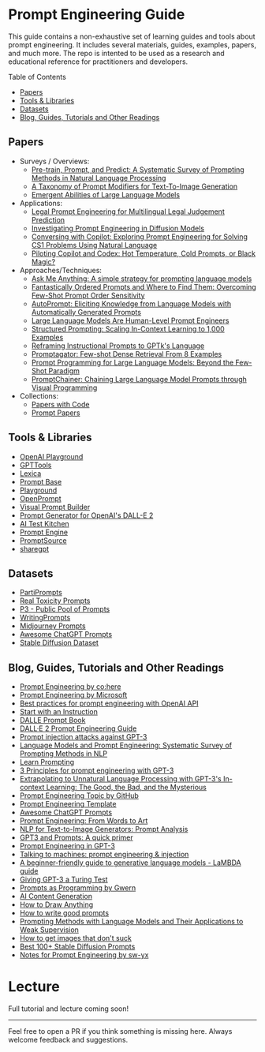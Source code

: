 # Prompt Engineering Guide

This guide contains a non-exhaustive set of learning guides and tools about prompt engineering. It includes several materials, guides, examples, papers, and much more. The repo is intented to be used as a research and educational reference for practitioners and developers.

Table of Contents

- [Papers](#papers)
- [Tools & Libraries](#tools--libraries)
- [Datasets](#datasets)
- [Blog, Guides, Tutorials and Other Readings](#blog-guides-tutorials-and-other-readings)

## Papers

- Surveys / Overviews:
  - [Pre-train, Prompt, and Predict: A Systematic Survey of Prompting Methods in Natural Language Processing](https://arxiv.org/abs/2107.13586) 
  - [A Taxonomy of Prompt Modifiers for Text-To-Image Generation](https://arxiv.org/abs/2204.13988)
  - [Emergent Abilities of Large Language Models](https://arxiv.org/abs/2206.07682)
- Applications:
  - [Legal Prompt Engineering for Multilingual Legal Judgement Prediction](https://arxiv.org/abs/2212.02199)
  - [Investigating Prompt Engineering in Diffusion Models](https://arxiv.org/abs/2211.15462)
  - [Conversing with Copilot: Exploring Prompt Engineering for Solving CS1 Problems Using Natural Language](https://arxiv.org/abs/2210.15157)
  - [Piloting Copilot and Codex: Hot Temperature, Cold Prompts, or Black Magic?](https://arxiv.org/abs/2210.14699)
- Approaches/Techniques:
  - [Ask Me Anything: A simple strategy for prompting language models](https://paperswithcode.com/paper/ask-me-anything-a-simple-strategy-for)
  - [Fantastically Ordered Prompts and Where to Find Them: Overcoming Few-Shot Prompt Order Sensitivity](https://arxiv.org/abs/2104.08786)
  - [AutoPrompt: Eliciting Knowledge from Language Models with Automatically Generated Prompts](https://arxiv.org/abs/2010.15980)
  - [Large Language Models Are Human-Level Prompt Engineers](https://sites.google.com/view/automatic-prompt-engineer?pli=1)
  - [Structured Prompting: Scaling In-Context Learning to 1,000 Examples](https://arxiv.org/abs/2212.06713)
  - [Reframing Instructional Prompts to GPTk's Language](https://arxiv.org/abs/2109.07830)
  - [Promptagator: Few-shot Dense Retrieval From 8 Examples](https://arxiv.org/abs/2209.11755)
  - [Prompt Programming for Large Language Models: Beyond the Few-Shot Paradigm](https://www.arxiv-vanity.com/papers/2102.07350/)
  - [PromptChainer: Chaining Large Language Model Prompts through Visual Programming](https://arxiv.org/abs/2203.06566)
- Collections:
  - [Papers with Code](https://paperswithcode.com/task/prompt-engineering)
  - [Prompt Papers](https://github.com/thunlp/PromptPapers#papers)


## Tools & Libraries

- [OpenAI Playground](https://beta.openai.com/playground)
- [GPTTools](https://gpttools.com/comparisontool)
- [Lexica](https://lexica.art/)
- [Prompt Base](https://promptbase.com/)
- [Playground](https://playgroundai.com/)
- [OpenPrompt](https://github.com/thunlp/OpenPrompt)
- [Visual Prompt Builder](https://tools.saxifrage.xyz/prompt)
- [Prompt Generator for OpenAI's DALL-E 2](http://dalle2-prompt-generator.s3-website-us-west-2.amazonaws.com/)
- [AI Test Kitchen](https://aitestkitchen.withgoogle.com/)
- [Prompt Engine](https://github.com/microsoft/prompt-engine)
- [PromptSource](https://github.com/bigscience-workshop/promptsource)
- [sharegpt](https://sharegpt.com/)

## Datasets
- [PartiPrompts](https://parti.research.google/)
- [Real Toxicity Prompts](https://allenai.org/data/real-toxicity-prompts)
- [P3 - Public Pool of Prompts](https://huggingface.co/datasets/bigscience/P3)
- [WritingPrompts](WritingPrompts)
- [Midjourney Prompts](https://huggingface.co/datasets/succinctly/midjourney-prompts)
- [Awesome ChatGPT Prompts](https://huggingface.co/datasets/fka/awesome-chatgpt-prompts)
- [Stable Diffusion Dataset](https://huggingface.co/datasets/Gustavosta/Stable-Diffusion-Prompts)

## Blog, Guides, Tutorials and Other Readings
- [Prompt Engineering by co:here](https://docs.cohere.ai/docs/prompt-engineering)
- [Prompt Engineering by Microsoft](https://microsoft.github.io/prompt-engineering/)
- [Best practices for prompt engineering with OpenAI API](https://help.openai.com/en/articles/6654000-best-practices-for-prompt-engineering-with-openai-api)
- [Start with an Instruction](https://beta.openai.com/docs/quickstart/start-with-an-instruction)
- [DALLE Prompt Book](https://dallery.gallery/the-dalle-2-prompt-book/)
- [DALL·E 2 Prompt Engineering Guide](https://docs.google.com/document/d/11WlzjBT0xRpQhP9tFMtxzd0q6ANIdHPUBkMV-YB043U/edit#)
- [Prompt injection attacks against GPT-3](https://simonwillison.net/2022/Sep/12/prompt-injection/)
- [Language Models and Prompt Engineering: Systematic Survey of Prompting Methods in NLP](https://youtube.com/watch?v=OsbUfL8w-mo&feature=shares)
- [Learn Prompting](https://learnprompting.org/)
- [3 Principles for prompt engineering with GPT-3](https://www.linkedin.com/pulse/3-principles-prompt-engineering-gpt-3-ben-whately/)
- [Extrapolating to Unnatural Language Processing with GPT-3's In-context Learning: The Good, the Bad, and the Mysterious](http://ai.stanford.edu/blog/in-context-learning/)
- [Prompt Engineering Topic by GitHub](https://github.com/topics/prompt-engineering)
- [Prompt Engineering Template](https://docs.google.com/spreadsheets/d/1-snKDn38-KypoYCk9XLPg799bHcNFSBAVu2HVvFEAkA/edit#gid=0)
- [Awesome ChatGPT Prompts](https://github.com/f/awesome-chatgpt-prompts)
- [Prompt Engineering: From Words to Art](https://www.saxifrage.xyz/post/prompt-engineering)
- [NLP for Text-to-Image Generators: Prompt Analysis](https://heartbeat.comet.ml/nlp-for-text-to-image-generators-prompt-analysis-part-1-5076a44d8365)
- [GPT3 and Prompts: A quick primer](https://buildspace.so/notes/intro-to-gpt3-prompts)
- [Prompt Engineering in GPT-3](https://www.analyticsvidhya.com/blog/2022/05/prompt-engineering-in-gpt-3/)
- [Talking to machines: prompt engineering & injection](https://artifact-research.com/artificial-intelligence/talking-to-machines-prompt-engineering-injection/)
- [A beginner-friendly guide to generative language models - LaMBDA guide](https://aitestkitchen.withgoogle.com/how-lamda-works)
- [Giving GPT-3 a Turing Test](https://lacker.io/ai/2020/07/06/giving-gpt-3-a-turing-test.html)
- [Prompts as Programming by Gwern](https://www.gwern.net/GPT-3#prompts-as-programming)
- [AI Content Generation](https://www.jonstokes.com/p/ai-content-generation-part-1-machine)
- [How to Draw Anything](https://andys.page/posts/how-to-draw/)
- [How to write good prompts](https://andymatuschak.org/prompts/)
- [Prompting Methods with Language Models and Their Applications to Weak Supervision](https://snorkel.ai/prompting-methods-with-language-models-nlp/)
- [How to get images that don't suck](https://www.reddit.com/r/StableDiffusion/comments/x41n87/how_to_get_images_that_dont_suck_a/)
- [Best 100+ Stable Diffusion Prompts](https://mpost.io/best-100-stable-diffusion-prompts-the-most-beautiful-ai-text-to-image-prompts/)
- [Notes for Prompt Engineering by sw-yx](https://github.com/sw-yx/ai-notes)

# Lecture
Full tutorial and lecture coming soon!

---
Feel free to open a PR if you think something is missing here. Always welcome feedback and suggestions.
